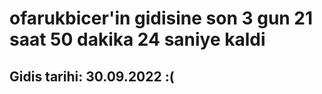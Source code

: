 # ofarukbicer'in gidisine son 3 gun 21 saat 50 dakika 24 saniye kaldi

## Gidis tarihi: 30.09.2022 :(
